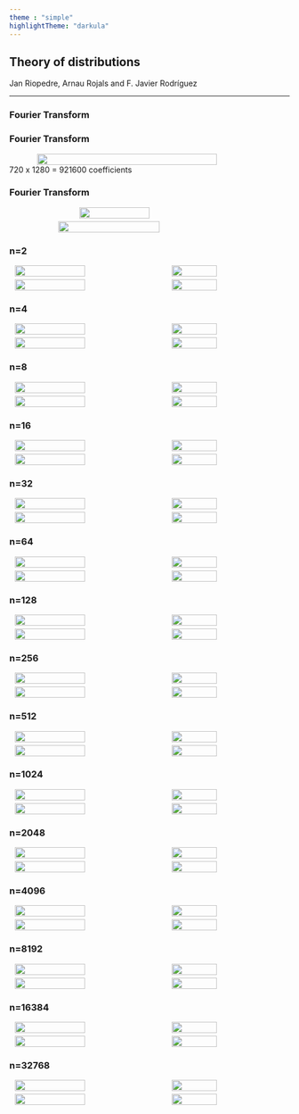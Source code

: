 ```yaml
---
theme : "simple"
highlightTheme: "darkula"
---
```

<link rel="stylesheet" href="css/quarto-revealjs-clean.css">

<section data-background-color="#107895">

## Theory of distributions

Jan Riopedre, Arnau Rojals and F. Javier Rodríguez

</section>

---

<section data-auto-animate data-transition-speed="fast" data-background-color="#107895">
   <h3> Fourier Transform</h3>
</section>

<section data-auto-animate data-transition-speed="fast">
   <h3> Fourier Transform</h3>
   <div style="display: flex; flex-wrap: wrap; gap: 5px; justify-content: center; align-items: center;">
   <img src="images/image.png" style="width: 80%;" />
   </div>
   <div>720 x 1280 = 921600 coefficients</div>
</section>
<section data-auto-animate data-transition-speed="fast">
   <h3> Fourier Transform</h3>
   <div style="display: flex; flex-wrap: wrap; gap: 5px; justify-content: center; align-items: center;">
      <img src="images/image.png" style="width: 50%;" />
      <img src="images/color_channels_plot.png" style="width: 60%; margin-right: 25px;" />
   </div>
</section>

<section data-auto-animate data-transition-speed="fast">
   <h3>n=2</h3>
   <div style="display: flex; flex-wrap: wrap; gap: 5px; justify-content: center; align-items: center;">
      <img src="images/color_channels_plot.png" style="width: 50%; margin-right: 25px;" />
      <img src="images/image.png" style="width: 40%;" />
      <img src="images/color_channels_plot2.png" style="width: 50%; margin-right: 25px;" />
      <img src="images/recovered_image2.png" style="width: 40%;" />
   </div>
</section>

<section data-auto-animate data-transition-speed="fast">
   <h3>n=4</h3>
   <div style="display: flex; flex-wrap: wrap; gap: 5px; justify-content: center; align-items: center;">
      <img src="images/color_channels_plot.png" style="width: 50%; margin-right: 25px;" />
      <img src="images/image.png" style="width: 40%;" />
      <img src="images/color_channels_plot4.png" style="width: 50%; margin-right: 25px;" />
      <img src="images/recovered_image4.png" style="width: 40%;" />
   </div>
</section>

<section data-auto-animate data-transition-speed="fast">
   <h3>n=8</h3>
   <div style="display: flex; flex-wrap: wrap; gap: 5px; justify-content: center; align-items: center;">
      <img src="images/color_channels_plot.png" style="width: 50%; margin-right: 25px;" />
      <img src="images/image.png" style="width: 40%;" />
      <img src="images/color_channels_plot8.png" style="width: 50%; margin-right: 25px;" />
      <img src="images/recovered_image8.png" style="width: 40%;" />
   </div>
</section>

<section data-auto-animate data-transition-speed="fast">
   <h3>n=16</h3>
   <div style="display: flex; flex-wrap: wrap; gap: 5px; justify-content: center; align-items: center;">
      <img src="images/color_channels_plot.png" style="width: 50%; margin-right: 25px;" />
      <img src="images/image.png" style="width: 40%;" />
      <img src="images/color_channels_plot16.png" style="width: 50%; margin-right: 25px;" />
      <img src="images/recovered_image16.png" style="width: 40%;" />
   </div>
</section>

<section data-auto-animate data-transition-speed="fast">
   <h3>n=32</h3>
   <div style="display: flex; flex-wrap: wrap; gap: 5px; justify-content: center; align-items: center;">
      <img src="images/color_channels_plot.png" style="width: 50%; margin-right: 25px;" />
      <img src="images/image.png" style="width: 40%;" />
      <img src="images/color_channels_plot32.png" style="width: 50%; margin-right: 25px;" />
      <img src="images/recovered_image32.png" style="width: 40%;" />
   </div>
</section>

<section data-auto-animate data-transition-speed="fast">
   <h3>n=64</h3>
   <div style="display: flex; flex-wrap: wrap; gap: 5px; justify-content: center; align-items: center;">
      <img src="images/color_channels_plot.png" style="width: 50%; margin-right: 25px;" />
      <img src="images/image.png" style="width: 40%;" />
      <img src="images/color_channels_plot64.png" style="width: 50%; margin-right: 25px;" />
      <img src="images/recovered_image64.png" style="width: 40%;" />
   </div>
</section>

<section data-auto-animate data-transition-speed="fast">
   <h3>n=128</h3>
   <div style="display: flex; flex-wrap: wrap; gap: 5px; justify-content: center; align-items: center;">
      <img src="images/color_channels_plot.png" style="width: 50%; margin-right: 25px;" />
      <img src="images/image.png" style="width: 40%;" />
      <img src="images/color_channels_plot128.png" style="width: 50%; margin-right: 25px;" />
      <img src="images/recovered_image128.png" style="width: 40%;" />
   </div>
</section>

<section data-auto-animate data-transition-speed="fast">
   <h3>n=256</h3>
   <div style="display: flex; flex-wrap: wrap; gap: 5px; justify-content: center; align-items: center;">
      <img src="images/color_channels_plot.png" style="width: 50%; margin-right: 25px;" />
      <img src="images/image.png" style="width: 40%;" />
      <img src="images/color_channels_plot256.png" style="width: 50%; margin-right: 25px;" />
      <img src="images/recovered_image256.png" style="width: 40%;" />
   </div>
</section>

<section data-auto-animate data-transition-speed="fast">
   <h3>n=512</h3>
   <div style="display: flex; flex-wrap: wrap; gap: 5px; justify-content: center; align-items: center;">
      <img src="images/color_channels_plot.png" style="width: 50%; margin-right: 25px;" />
      <img src="images/image.png" style="width: 40%;" />
      <img src="images/color_channels_plot512.png" style="width: 50%; margin-right: 25px;" />
      <img src="images/recovered_image512.png" style="width: 40%;" />
   </div>
</section>

<section data-auto-animate data-transition-speed="fast">
   <h3>n=1024</h3>
   <div style="display: flex; flex-wrap: wrap; gap: 5px; justify-content: center; align-items: center;">
      <img src="images/color_channels_plot.png" style="width: 50%; margin-right: 25px;" />
      <img src="images/image.png" style="width: 40%;" />
      <img src="images/color_channels_plot1024.png" style="width: 50%; margin-right: 25px;" />
      <img src="images/recovered_image1024.png" style="width: 40%;" />
   </div>
</section>

<section data-auto-animate data-transition-speed="fast">
   <h3>n=2048</h3>
   <div style="display: flex; flex-wrap: wrap; gap: 5px; justify-content: center; align-items: center;">
      <img src="images/color_channels_plot.png" style="width: 50%; margin-right: 25px;" />
      <img src="images/image.png" style="width: 40%;" />
      <img src="images/color_channels_plot2048.png" style="width: 50%; margin-right: 25px;" />
      <img src="images/recovered_image2048.png" style="width: 40%;" />
   </div>
</section>

<section data-auto-animate data-transition-speed="fast">
   <h3>n=4096</h3>
   <div style="display: flex; flex-wrap: wrap; gap: 5px; justify-content: center; align-items: center;">
      <img src="images/color_channels_plot.png" style="width: 50%; margin-right: 25px;" />
      <img src="images/image.png" style="width: 40%;" />
      <img src="images/color_channels_plot4096.png" style="width: 50%; margin-right: 25px;" />
      <img src="images/recovered_image4096.png" style="width: 40%;" />
   </div>
</section>

<section data-auto-animate data-transition-speed="fast">
   <h3>n=8192</h3>
   <div style="display: flex; flex-wrap: wrap; gap: 5px; justify-content: center; align-items: center;">
      <img src="images/color_channels_plot.png" style="width: 50%; margin-right: 25px;" />
      <img src="images/image.png" style="width: 40%;" />
      <img src="images/color_channels_plot8192.png" style="width: 50%; margin-right: 25px;" />
      <img src="images/recovered_image8192.png" style="width: 40%;" />
   </div>
</section>

<section data-auto-animate data-transition-speed="fast">
   <h3>n=16384</h3>
   <div style="display: flex; flex-wrap: wrap; gap: 5px; justify-content: center; align-items: center;">
      <img src="images/color_channels_plot.png" style="width: 50%; margin-right: 25px;" />
      <img src="images/image.png" style="width: 40%;" />
      <img src="images/color_channels_plot16384.png" style="width: 50%; margin-right: 25px;" />
      <img src="images/recovered_image16384.png" style="width: 40%;" />
   </div>
</section>

<section data-auto-animate data-transition-speed="fast">
   <h3>n=32768</h3>
   <div style="display: flex; flex-wrap: wrap; gap: 5px; justify-content: center; align-items: center;">
      <img src="images/color_channels_plot.png" style="width: 50%; margin-right: 25px;" />
      <img src="images/image.png" style="width: 40%;" />
      <img src="images/color_channels_plot32768.png" style="width: 50%; margin-right: 25px;" />
      <img src="images/recovered_image32768.png" style="width: 40%;" />
   </div>
</section>


